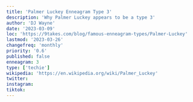 ```yaml
---
title: 'Palmer Luckey Enneagram Type 3'
description: 'Why Palmer Luckey appears to be a type 3'
author: 'DJ Wayne'
date: '2023-03-09'
loc: 'https://9takes.com/blog/famous-enneagram-types/Palmer-Luckey'
lastmod: '2023-03-26'
changefreq: 'monthly'
priority: '0.6'
published: false
enneagram: 3
type: ['techie']
wikipedia: 'https://en.wikipedia.org/wiki/Palmer_Luckey'
twitter:
instagram:
tiktok:
---
```


